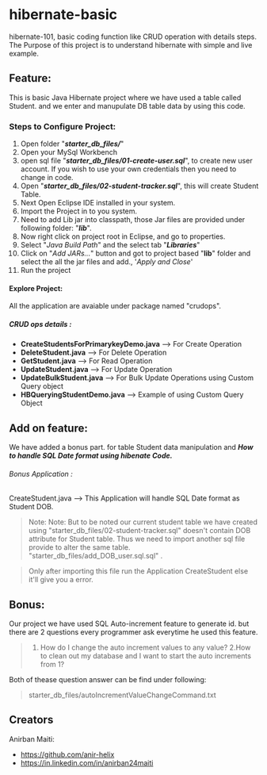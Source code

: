 # hibernate-basic
hibernate-101, basic coding function like CRUD operation with details steps. The Purpose of this project is to understand hibernate with simple and live example.

## Feature:

This is basic Java Hibernate project where we have used a table called Student. and we enter and manupulate DB table data by using this code.

### Steps to Configure Project:

1. Open folder "***starter_db_files/***"
2. Open your MySql Workbench
3. open sql file "***starter_db_files/01-create-user.sql***", to create new user account. If you wish to use your own credentials then you need to change in code.
4. Open "***starter_db_files/02-student-tracker.sql***", this will create Student Table.
5. Next Open Eclipse IDE installed in your system.
6. Import the Project in to you system.
7. Need to add Lib jar into classpath, those Jar files are provided under following folder:  "***lib***".
8. Now right click on project root in Eclipse, and go to properties. 
9. Select "*Java Build Path*" and the select tab "***Libraries***"
10. Click on "*Add JARs...*" button and got to project based "**lib**" folder and select the all the jar files and add., '*Apply and Close*'
11. Run the project

#### Explore Project:

All the application are avaiable under package named "crudops".

##### CRUD ops details :

- **CreateStudentsForPrimarykeyDemo.java**	--> For Create Operation
- **DeleteStudent.java**						--> For Delete Operation
- **GetStudent.java**							--> For Read Operation
- **UpdateStudent.java**						--> For Update Operation
- **UpdateBulkStudent.java**					--> For Bulk Update Operations using Custom Query object
- **HBQueryingStudentDemo.java**				--> Example of using Custom Query Object

## Add on feature:

We have added a bonus part. for table Student data manipulation and ***How to handle SQL Date format using hibenate Code.***

###### Bonus Application :
CreateStudent.java			--> This Application will handle SQL Date format as Student DOB.
> Note: Note: But to be noted our current student table we have created using "starter_db_files/02-student-tracker.sql" doesn't contain DOB attribute for Student table.
Thus we need to import another sql file provide to alter the same table. "starter_db_files/add_DOB_user.sql.sql" .

> Only after importing this file run the Application CreateStudent else it'll give you a error.

## Bonus:

Our project we have used SQL Auto-increment feature to generate id. but there are 2 questions every programmer ask everytime he used this feature.
> 1. How do I change the auto increment values to any value?
> 2.How to clean out my database and I want to start the auto increments from 1?

Both of thease question answer can be find under following:
> starter_db_files/autoIncrementValueChangeCommand.txt

## Creators
Anirban Maiti:
- https://github.com/anir-helix
- https://in.linkedin.com/in/anirban24maiti




